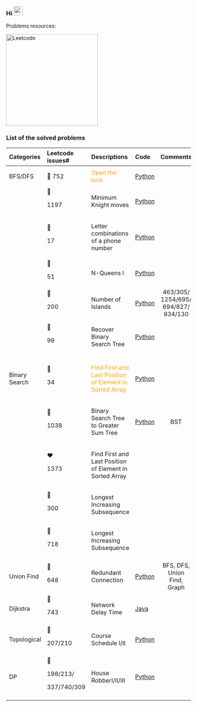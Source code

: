 ### Hi <img src="https://media.giphy.com/media/hvRJCLFzcasrR4ia7z/giphy.gif" width="25px">


<div align="left">
  <p>Problems resources:</p>
  <a href="https://leetcode.com/problemset/all/">
    <img alt="Leetcode" src="https://assets.leetcode.com/static_assets/public/webpack_bundles/images/logo-dark.e99485d9b.svg" width="250px">
  </a>
</div>


### List of the solved problems

| Categories | Leetcode issues#                       | Descriptions                                   | Code                                          | Comments                                   |
| :------ | :------------------------- | :----------------------------------------------------------------- | :-------------------------------------------------------------------- | :--------------------------------------: |
| BFS/DFS      | <p>:orange_heart: 752</p>| <span style="color:orange">Open the lock</span> | <a href="https://github.com/hzhu3142/Leetcode/blob/main/code/752.py">Python</a> |   |
|   | :orange_heart:<p> 1197</p>| <p>Minimum Knight moves</span> | <a href="https://github.com/hzhu3142/Leetcode/blob/main/code/1197.py">Python</a> |   |
|   | :orange_heart:<p> 17</p>| <p>Letter combinations of a phone number</p> | <a href="https://github.com/hzhu3142/Leetcode/blob/main/code/17.py">Python</a> |   |
|   | :orange_heart:<p> 51</p>| <p>N-Queens I<p> | <a href="https://github.com/hzhu3142/Leetcode/blob/main/code/51.py">Python</a> |   |
|   | :orange_heart: <p>200</p>| <p>Number of Islands</p> | <a href="https://github.com/hzhu3142/Leetcode/blob/main/code/200.py">Python</a> |463/305/ 1254/695/ 694/827/ 934/130|
|   | :orange_heart: <p>99</p>| <p>Recover Binary Search Tree</p> | <a href="https://github.com/hzhu3142/Leetcode/blob/main/code/99.py">Python</a> |   |
|   |  |  |  | |
|  Binary Search | :orange_heart: <p>34</p> | <p style="color:orange">Find First and Last Position of Element in Sorted Array</p> | <a href="https://github.com/hzhu3142/Leetcode/blob/main/code/34.py">Python</a> | |
|   | :orange_heart: <p>1038</p> | <p >Binary Search Tree to Greater Sum Tree</p> | <a href="https://github.com/hzhu3142/Leetcode/blob/main/code/1038.py">Python</a> | BST |
|   | :heart:  <p>1373</p>  | <p>Find First and Last Position of Element in Sorted Array</p> | <a href="#"></a>  | |
|   | :orange_heart: <p>300</p> | <p>Longest Increasing Subsequence</p> | <a href="#"></a> | |
|   | :orange_heart: <p>718</p>| <p>Longest Increasing Subsequence</p> | <a href="#"></a> | |
|   |  |  |  | |
| Union Find	| :orange_heart: <p>648</p> | Redundant Connection | <a href="https://github.com/hzhu3142/Leetcode/blob/main/code/684.py">Python</a>| BFS, DFS, Union Find, Graph |
|   |  |  |  | |
| Dijkstra | :orange_heart: <p>743</p> | <p>Network Delay Time</p> | <a href="https://github.com/hzhu3142/Leetcode/blob/main/code/743.java">Java</a> |   |
|   |  |  |  | |
| Topological | :orange_heart: <p>207/210</p> |  <p>Course Schedule I/II</p> | <a href="https://github.com/hzhu3142/Leetcode/blob/main/code/207_210.py">Python</a> | |
|   |  |  |  | |
| DP      | :orange_heart: <p>198/213/</p> <p>337/740/309</p> | <p>House RobberI/II/III</p> | <a href="https://github.com/hzhu3142/Leetcode/blob/main/code/198_213_337_740_309.py">Python</a> |   |
|   |  |  |  | |
